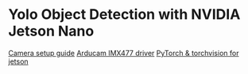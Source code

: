 # Yolo Object Detection with NVIDIA Jetson Nano 

[Camera setup guide](https://www.arducam.com/docs/camera-for-jetson-nano/native-jetson-cameras-imx219-imx477/imx477/)
[Arducam IMX477 driver](https://www.arducam.com/docs/camera-for-jetson-nano/native-jetson-cameras-imx219-imx477/imx477-how-to-install-the-driver/)
[PyTorch & torchvision for jetson](https://forums.developer.nvidia.com/t/pytorch-for-jetson-version-1-9-0-now-available/72048)

